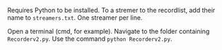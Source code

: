 Requires Python to be installed.
To a stremer to the recordlist, add their name to `streamers.txt`. One streamer per line.

Open a terminal (cmd, for example).
Navigate to the folder containing `Recorderv2.py`.
Use the command `python Recorderv2.py`.
